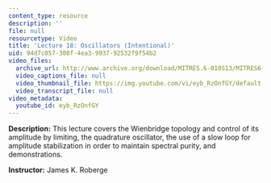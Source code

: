```yaml
---
content_type: resource
description: ''
file: null
resourcetype: Video
title: 'Lecture 18: Oscillators (Intentional)'
uid: 94d7c057-308f-4ea3-9937-92532f9f54b2
video_files:
  archive_url: http://www.archive.org/download/MITRES.6-010S13/MITRES6-010S13_lec18_300k.mp4
  video_captions_file: null
  video_thumbnail_file: https://img.youtube.com/vi/eyb_RzOnfGY/default.jpg
  video_transcript_file: null
video_metadata:
  youtube_id: eyb_RzOnfGY
---
```


**Description:** This lecture covers the Wienbridge topology and control of its amplitude by limiting, the quadrature oscillator, the use of a slow loop for amplitude stabilization in order to maintain spectral purity, and demonstrations.

**Instructor:** James K. Roberge